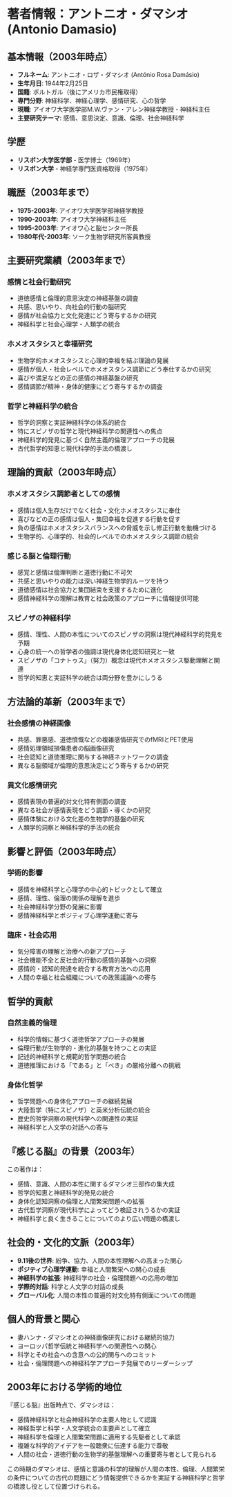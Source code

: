 # 著者情報：アントニオ・ダマシオ (Antonio Damasio)

## 基本情報（2003年時点）
- **フルネーム**: アントニオ・ロザ・ダマシオ (António Rosa Damásio)
- **生年月日**: 1944年2月25日
- **国籍**: ポルトガル（後にアメリカ市民権取得）
- **専門分野**: 神経科学、神経心理学、感情研究、心の哲学
- **現職**: アイオワ大学医学部M.W.ヴァン・アレン神経学教授・神経科主任
- **主要研究テーマ**: 感情、意思決定、意識、倫理、社会神経科学

## 学歴
- **リスボン大学医学部** - 医学博士（1969年）
- **リスボン大学** - 神経学専門医資格取得（1975年）

## 職歴（2003年まで）
- **1975-2003年**: アイオワ大学医学部神経学教授
- **1990-2003年**: アイオワ大学神経科主任
- **1995-2003年**: アイオワ心と脳センター所長
- **1980年代-2003年**: ソーク生物学研究所客員教授

## 主要研究業績（2003年まで）
### 感情と社会行動研究
- 道徳感情と倫理的意思決定の神経基盤の調査
- 共感、思いやり、向社会的行動の脳研究
- 感情が社会協力と文化発達にどう寄与するかの研究
- 神経科学と社会心理学・人類学の統合

### ホメオスタシスと幸福研究
- 生物学的ホメオスタシスと心理的幸福を結ぶ理論の発展
- 感情が個人・社会レベルでホメオスタシス調節にどう奉仕するかの研究
- 喜びや満足などの正の感情の神経基盤の研究
- 感情調節が精神・身体的健康にどう寄与するかの調査

### 哲学と神経科学の統合
- 哲学的洞察と実証神経科学の体系的統合
- 特にスピノザの哲学と現代神経科学の関連性への焦点
- 神経科学的発見に基づく自然主義的倫理アプローチの発展
- 古代哲学的知恵と現代科学的手法の橋渡し

## 理論的貢献（2003年時点）
### ホメオスタシス調節者としての感情
- 感情は個人生存だけでなく社会・文化ホメオスタシスに奉仕
- 喜びなどの正の感情は個人・集団幸福を促進する行動を促す
- 負の感情はホメオスタシスバランスへの脅威を示し修正行動を動機づける
- 生物学的、心理学的、社会的レベルでのホメオスタシス調節の統合

### 感じる脳と倫理行動
- 感覚と感情は倫理判断と道徳行動に不可欠
- 共感と思いやりの能力は深い神経生物学的ルーツを持つ
- 道徳感情は社会協力と集団結束を支援するために進化
- 感情神経科学の理解は教育と社会政策のアプローチに情報提供可能

### スピノザの神経科学
- 感情、理性、人間の本性についてのスピノザの洞察は現代神経科学的発見を予期
- 心身の統一への哲学者の強調は現代身体化認知研究と一致
- スピノザの「コナトゥス」（努力）概念は現代ホメオスタシス駆動理解と関連
- 哲学的知恵と実証科学の統合は両分野を豊かにしうる

## 方法論的革新（2003年まで）
### 社会感情の神経画像
- 共感、罪悪感、道徳憤慨などの複雑感情研究でのfMRIとPET使用
- 感情処理領域損傷患者の脳画像研究
- 社会認知と道徳推理に関与する神経ネットワークの調査
- 異なる脳領域が倫理的意思決定にどう寄与するかの研究

### 異文化感情研究
- 感情表現の普遍的対文化特有側面の調査
- 異なる社会が感情表現をどう調節・導くかの研究
- 感情体験における文化差の生物学的基盤の研究
- 人類学的洞察と神経科学的手法の統合

## 影響と評価（2003年時点）
### 学術的影響
- 感情を神経科学と心理学の中心的トピックとして確立
- 感情、理性、倫理の関係の理解を進歩
- 社会神経科学分野の発展に影響
- 感情神経科学とポジティブ心理学運動に寄与

### 臨床・社会応用
- 気分障害の理解と治療への新アプローチ
- 社会機能不全と反社会的行動の感情的基盤への洞察
- 感情的・認知的発達を統合する教育方法への応用
- 人間の幸福と社会組織についての政策議論への寄与

## 哲学的貢献
### 自然主義的倫理
- 科学的情報に基づく道徳哲学アプローチの発展
- 倫理行動が生物学的・進化的基盤を持つことの実証
- 記述的神経科学と規範的哲学問題の統合
- 道徳推理における「である」と「べき」の厳格分離への挑戦

### 身体化哲学
- 哲学問題への身体化アプローチの継続発展
- 大陸哲学（特にスピノザ）と英米分析伝統の統合
- 歴史的哲学洞察の現代科学への関連性の実証
- 神経科学と人文学の対話への寄与

## 『感じる脳』の背景（2003年）
この著作は：
- 感情、意識、人間の本性に関するダマシオ三部作の集大成
- 哲学的知恵と神経科学的発見の統合
- 身体化認知洞察の倫理と人間繁栄問題への拡張
- 古代哲学洞察が現代科学によってどう検証されうるかの実証
- 神経科学と良く生きることについてのより広い問題の橋渡し

## 社会的・文化的文脈（2003年）
- **9.11後の世界**: 紛争、協力、人間の本性理解への高まった関心
- **ポジティブ心理学運動**: 幸福と人間繁栄への関心の成長
- **神経科学の拡張**: 神経科学の社会・倫理問題への応用の増加
- **学際的対話**: 科学と人文学の対話の成長
- **グローバル化**: 人間の本性の普遍的対文化特有側面についての問題

## 個人的背景と関心
- 妻ハンナ・ダマシオとの神経画像研究における継続的協力
- ヨーロッパ哲学伝統と神経科学への関連性への関心
- 科学とその社会への含意への公的関与へのコミット
- 社会・倫理問題への神経科学アプローチ発展でのリーダーシップ

## 2003年における学術的地位
『感じる脳』出版時点で、ダマシオは：
- 感情神経科学と社会神経科学の主要人物として認識
- 神経哲学と科学・人文学統合の主要声として確立
- 神経科学を倫理と人間繁栄問題に適用する先駆者として承認
- 複雑な科学的アイデアを一般聴衆に伝達する能力で尊敬
- 人間の社会・道徳行動の生物学的基盤理解への重要寄与者として見られる

この時期のダマシオは、感情と意識の科学的理解が人間の本性、倫理、人間繁栄の条件についての古代の問題にどう情報提供できるかを実証する神経科学と哲学の橋渡し役として位置づけられる。